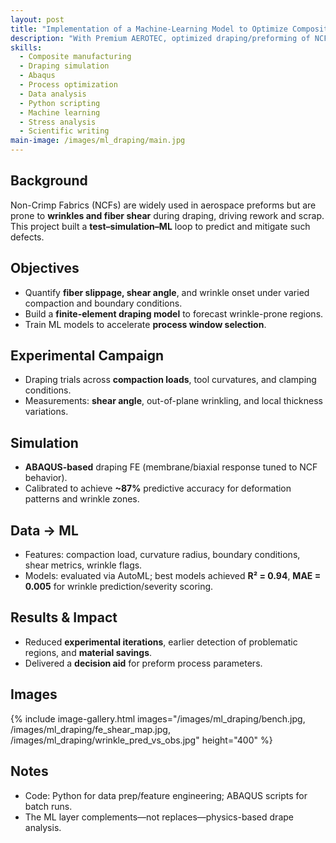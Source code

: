 ```yaml
---
layout: post
title: "Implementation of a Machine-Learning Model to Optimize Composite Manufacturing"
description: "With Premium AEROTEC, optimized draping/preforming of NCFs by combining experiments and ABAQUS drape simulation (87% predictive accuracy). Processed datasets (compaction, shear, wrinkle zones) and trained ML models reaching R²=0.94 and MAE=0.005 to reduce trial-and-error and material waste."
skills: 
  - Composite manufacturing
  - Draping simulation
  - Abaqus
  - Process optimization
  - Data analysis
  - Python scripting
  - Machine learning
  - Stress analysis
  - Scientific writing
main-image: /images/ml_draping/main.jpg
---
```


## Background
Non-Crimp Fabrics (NCFs) are widely used in aerospace preforms but are prone to **wrinkles and fiber shear** during draping, driving rework and scrap. This project built a **test–simulation–ML** loop to predict and mitigate such defects.

## Objectives
- Quantify **fiber slippage, shear angle**, and wrinkle onset under varied compaction and boundary conditions.  
- Build a **finite-element draping model** to forecast wrinkle-prone regions.  
- Train ML models to accelerate **process window selection**.

## Experimental Campaign
- Draping trials across **compaction loads**, tool curvatures, and clamping conditions.  
- Measurements: **shear angle**, out-of-plane wrinkling, and local thickness variations.

## Simulation
- **ABAQUS-based** draping FE (membrane/biaxial response tuned to NCF behavior).  
- Calibrated to achieve **~87%** predictive accuracy for deformation patterns and wrinkle zones.

## Data → ML
- Features: compaction load, curvature radius, boundary conditions, shear metrics, wrinkle flags.  
- Models: evaluated via AutoML; best models achieved **R² = 0.94**, **MAE = 0.005** for wrinkle prediction/severity scoring.

## Results & Impact
- Reduced **experimental iterations**, earlier detection of problematic regions, and **material savings**.  
- Delivered a **decision aid** for preform process parameters.

## Images
{% include image-gallery.html images="/images/ml_draping/bench.jpg, /images/ml_draping/fe_shear_map.jpg, /images/ml_draping/wrinkle_pred_vs_obs.jpg" height="400" %}

## Notes
- Code: Python for data prep/feature engineering; ABAQUS scripts for batch runs.  
- The ML layer complements—not replaces—physics-based drape analysis.


